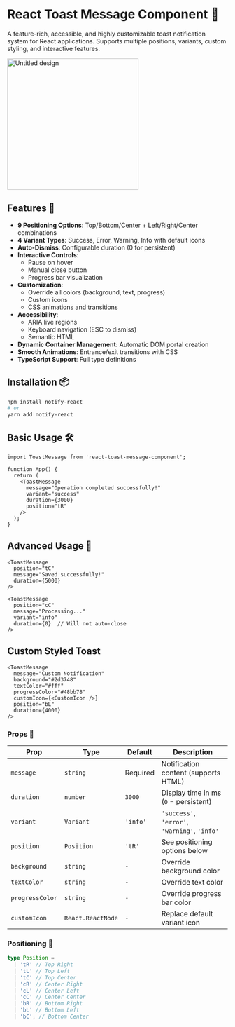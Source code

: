 # React Toast Message Component 🌟

A feature-rich, accessible, and highly customizable toast notification system for React applications. Supports multiple positions, variants, custom styling, and interactive features.

<img src="https://github.com/user-attachments/assets/d318699c-d7db-4d04-ac1a-d4adaf36ef56" alt="Untitled design" height="300" />


## Features 🚀

- **9 Positioning Options**: Top/Bottom/Center + Left/Right/Center combinations
- **4 Variant Types**: Success, Error, Warning, Info with default icons
- **Auto-Dismiss**: Configurable duration (0 for persistent)
- **Interactive Controls**:
  - Pause on hover
  - Manual close button
  - Progress bar visualization
- **Customization**:
  - Override all colors (background, text, progress)
  - Custom icons
  - CSS animations and transitions
- **Accessibility**:
  - ARIA live regions
  - Keyboard navigation (ESC to dismiss)
  - Semantic HTML
- **Dynamic Container Management**: Automatic DOM portal creation
- **Smooth Animations**: Entrance/exit transitions with CSS
- **TypeScript Support**: Full type definitions

## Installation 📦

```bash
npm install notify-react
# or
yarn add notify-react
```
## Basic Usage 🛠️

```tsx
import ToastMessage from 'react-toast-message-component';

function App() {
  return (
    <ToastMessage
      message="Operation completed successfully!"
      variant="success"
      duration={3000}
      position="tR"
    />
  );
}
 ```

 ## Advanced Usage 🔧
```tsx
<ToastMessage 
  position="tC"
  message="Saved successfully!"
  duration={5000}
/>

<ToastMessage
  position="cC"
  message="Processing..."
  variant="info"
  duration={0}  // Will not auto-close
/>
```

##  Custom Styled Toast

```tsx
<ToastMessage
  message="Custom Notification"
  background="#2d3748"
  textColor="#fff"
  progressColor="#48bb78"
  customIcon={<CustomIcon />}
  position="bL"
  duration={4000}
/>
```

### Props 📜

| Prop           | Type              | Default    | Description                                  |
|----------------|-------------------|-----------|----------------------------------------------|
| `message`      | `string`          | Required  | Notification content (supports HTML)         |
| `duration`     | `number`          | `3000`    | Display time in ms (`0` = persistent)        |
| `variant`      | `Variant`         | `'info'`  | `'success'`, `'error'`, `'warning'`, `'info'` |
| `position`     | `Position`        | `'tR'`    | See positioning options below                |
| `background`   | `string`          | `-`       | Override background color                    |
| `textColor`    | `string`          | `-`       | Override text color                          |
| `progressColor`| `string`          | `-`       | Override progress bar color                  |
| `customIcon`   | `React.ReactNode` | `-`       | Replace default variant icon                 |

### Positioning 🎯

```typescript
type Position = 
  | 'tR' // Top Right
  | 'tL' // Top Left
  | 'tC' // Top Center
  | 'cR' // Center Right
  | 'cL' // Center Left
  | 'cC' // Center Center
  | 'bR' // Bottom Right
  | 'bL' // Bottom Left
  | 'bC'; // Bottom Center
